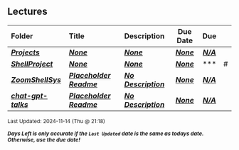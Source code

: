 ## Lectures

| Folder | Title | Description | Due Date | Due |  |
|:------|:------|:------|:-----:|:-----:|-----|
| ***<a href="https://github.com/rugbyprof/5143-Operating-Systems/tree/master/Lectures/Projects">Projects</a>*** | ***<a href="https://github.com/rugbyprof/5143-Operating-Systems/tree/master/Lectures/Projects">None</a>*** | ***<a href="https://github.com/rugbyprof/5143-Operating-Systems/tree/master/Lectures/Projects">None</a>*** | ***<a href="https://github.com/rugbyprof/5143-Operating-Systems/tree/master/Lectures/Projects">None</a>*** | ***<a href="https://github.com/rugbyprof/5143-Operating-Systems/tree/master/Lectures/Projects">N/A</a>*** |  |
| ***<a href="https://github.com/rugbyprof/5143-Operating-Systems/tree/master/Lectures/ShellProject">ShellProject</a>*** | ***<a href="https://github.com/rugbyprof/5143-Operating-Systems/tree/master/Lectures/ShellProject">None</a>*** | ***<a href="https://github.com/rugbyprof/5143-Operating-Systems/tree/master/Lectures/ShellProject">None</a>*** | ***<a href="https://github.com/rugbyprof/5143-Operating-Systems/tree/master/Lectures/ShellProject">None</a>*** | ***<a href="https://github.com/rugbyprof/5143-Operating-Systems/tree/master/Lectures/ShellProject">|  #  |Name                           |Description                  |</a>*** |  |
| ***<a href="https://github.com/rugbyprof/5143-Operating-Systems/tree/master/Lectures/ZoomShellSys">ZoomShellSys</a>*** | ***<a href="https://github.com/rugbyprof/5143-Operating-Systems/tree/master/Lectures/ZoomShellSys"> Placeholder Readme </a>*** | ***<a href="https://github.com/rugbyprof/5143-Operating-Systems/tree/master/Lectures/ZoomShellSys"> No Description</a>*** | ***<a href="https://github.com/rugbyprof/5143-Operating-Systems/tree/master/Lectures/ZoomShellSys">None</a>*** | ***<a href="https://github.com/rugbyprof/5143-Operating-Systems/tree/master/Lectures/ZoomShellSys">N/A</a>*** |  |
| ***<a href="https://github.com/rugbyprof/5143-Operating-Systems/tree/master/Lectures/chat-gpt-talks">chat-gpt-talks</a>*** | ***<a href="https://github.com/rugbyprof/5143-Operating-Systems/tree/master/Lectures/chat-gpt-talks"> Placeholder Readme </a>*** | ***<a href="https://github.com/rugbyprof/5143-Operating-Systems/tree/master/Lectures/chat-gpt-talks"> No Description</a>*** | ***<a href="https://github.com/rugbyprof/5143-Operating-Systems/tree/master/Lectures/chat-gpt-talks">None</a>*** | ***<a href="https://github.com/rugbyprof/5143-Operating-Systems/tree/master/Lectures/chat-gpt-talks">N/A</a>*** |  |

<sup>Last Updated: 2024-11-14 (Thu @ 21:18)</sup> 

<sup>***Days Left is only accurate if the `Last Updated` date is the same as todays date. Otherwise, use the due date!***</sup> 